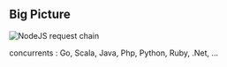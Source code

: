 ## Big Picture

![NodeJS request chain](/assets/img/nodejs-request-chain.png)

concurrents : Go, Scala, Java, Php, Python, Ruby, .Net, …